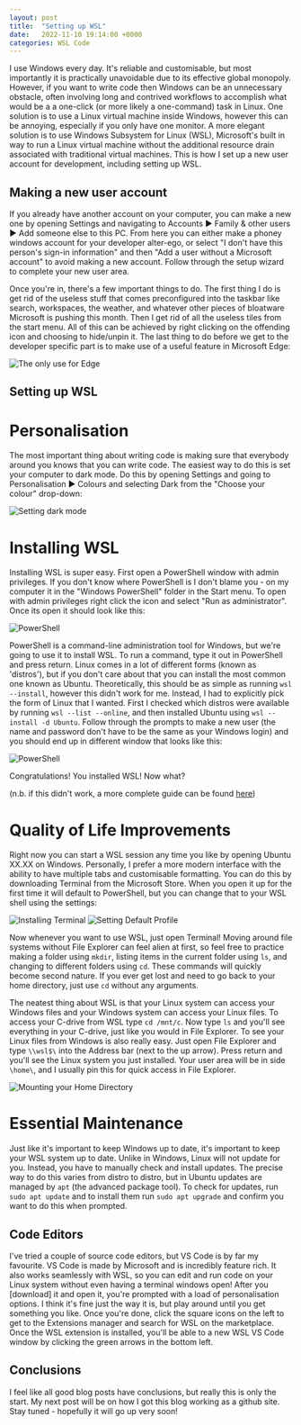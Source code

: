 ```yaml
---
layout: post
title:  "Setting up WSL"
date:   2022-11-10 19:14:00 +0000
categories: WSL Code
---
```


I use Windows every day. It's reliable and customisable, but most importantly it is practically unavoidable due to its effective global monopoly. However, if you want to write code then Windows can be an unnecessary obstacle, often involving long and contrived workflows to accomplish what would be a a one-click (or more likely a one-command) task in Linux. One solution is to use a Linux virtual machine inside Windows, however this can be annoying, especially if you only have one monitor. A more elegant solution is to use Windows Subsystem for Linux (WSL), Microsoft's built in way to run a Linux virtual machine without the additional resource drain associated with traditional virtual machines. This is how I set up a new user account for development, including setting up WSL.

Making a new user account
-------------------------

If you already have another account on your computer, you can make a new one by opening Settings and navigating to Accounts ► Family & other users ► Add someone else to this PC. From here you can either make a phoney windows account for your developer alter-ego, or select "I don't have this person's sign-in information" and then "Add a user without a Microsoft account" to avoid making a new account. Follow through the setup wizard to complete your new user area.

Once you're in, there's a few important things to do. The first thing I do is get rid of the useless stuff that comes preconfigured into the taskbar like search, workspaces, the weather, and whatever other pieces of bloatware Microsoft is pushing this month. Then I get rid of all the useless tiles from the start menu. All of this can be achieved by right clicking on the offending icon and choosing to hide/unpin it. The last thing to do before we get to the developer specific part is to make use of a useful feature in Microsoft Edge:

![The only use for Edge](/assets/2022-11-15/DownloadChrome.png)

Setting up WSL
--------------

Personalisation
===============

The most important thing about writing code is making sure that everybody around you knows that you can write code. The easiest way to do this is set your computer to dark mode. Do this by opening Settings and going to Personalisation ► Colours and selecting Dark from the "Choose your colour" drop-down:

![Setting dark mode](/assets/2022-11-15/DarkMode.png)

Installing WSL
==============

Installing WSL is super easy. First open a PowerShell window with admin privileges. If you don't know where PowerShell is I don't blame you - on my computer it in the "Windows PowerShell" folder in the Start menu. To open with admin privileges right click the icon and select "Run as administrator". Once its open it should look like this:

![PowerShell](/assets/2022-11-15/AdminPowerShell.png)

PowerShell is a command-line administration tool for Windows, but we're going to use it to install WSL. To run a command, type it out in PowerShell and press return. Linux comes in a lot of different forms (known as 'distros'), but if you don't care about that you can install the most common one known as Ubuntu. Theoretically, this should be as simple as running `wsl --install`, however this didn't work for me. Instead, I had to explicitly pick the form of Linux that I wanted. First I checked which distros were available by running `wsl --list --online`, and then installed Ubuntu using `wsl --install -d Ubuntu`. Follow through the prompts to make a new user (the name and password don't have to be the same as your Windows login) and you should end up in different window that looks like this:

![PowerShell](/assets/2022-11-15/UbuntuShell.png)

Congratulations! You installed WSL! Now what?

(n.b. if this didn't work, a more complete guide can be found [here](https://learn.microsoft.com/en-us/windows/wsl/install))

Quality of Life Improvements
============================

Right now you can start a WSL session any time you like by opening Ubuntu XX.XX on Windows. Personally, I prefer a more modern interface with the ability to have multiple tabs and customisable formatting. You can do this by downloading Terminal from the Microsoft Store. When you open it up for the first time it will default to PowerShell, but you can change that to your WSL shell using the settings:

![Installing Terminal](/assets/2022-11-15/TerminalInstall.png)
![Setting Default Profile](/assets/2022-11-15/TerminalDefault.png)

Now whenever you want to use WSL, just open Terminal! Moving around file systems without File Explorer can feel alien at first, so feel free to practice making a folder using `mkdir`, listing items in the current folder using `ls`, and changing to different folders using `cd`. These commands will quickly become second nature. If you ever get lost and need to go back to your home directory, just use `cd` without any arguments.

The neatest thing about WSL is that your Linux system can access your Windows files and your Windows system can access your Linux files. To access your C-drive from WSL type `cd /mnt/c`. Now type `ls` and you'll see everything in your C-drive, just like you would in File Explorer. To see your Linux files from Windows is also really easy. Just open File Explorer and type `\\wsl$\` into the Address bar (next to the up arrow). Press return and you'll see the Linux system you just installed. Your user area will be in side `\home\`, and I usually pin this for quick access in File Explorer.

![Mounting your Home Directory](/assets/2022-11-15/WSLMount.png)

Essential Maintenance
=====================

Just like it's important to keep Windows up to date, it's important to keep your WSL system up to date. Unlike in Windows, Linux will not update for you. Instead, you have to manually check and install updates. The precise way to do this varies from distro to distro, but in Ubuntu updates are managed by `apt` (the advanced package tool). To check for updates, run `sudo apt update` and to install them run `sudo apt upgrade` and confirm you want to do this when prompted.

Code Editors
------------

I've tried a couple of source code editors, but VS Code is by far my favourite. VS Code is made by Microsoft and is incredibly feature rich. It also works seamlessly with WSL, so you can edit and run code on your Linux system without even having a terminal windows open! After you [download] it and open it, you're prompted with a load of personalisation options. I think it's fine just the way it is, but play around until you get something you like. Once you're done, click the square icons on the left to get to the Extensions manager and search for WSL on the marketplace. Once the WSL extension is installed, you'll be able to a new WSL VS Code window by clicking the green arrows in the bottom left.

Conclusions
-----------

I feel like all good blog posts have conclusions, but really this is only the start. My next post will be on how I got this blog working as a github site. Stay tuned - hopefully it will go up very soon!